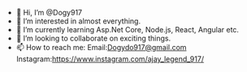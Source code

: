 - 👋 Hi, I’m @Dogy917
- 👀 I’m interested in almost everything.
- 🌱 I’m currently learning Asp.Net Core, Node.js, React, Angular etc.  
- 💞️ I’m looking to collaborate on exciting things.
- 📫 How to reach me: Email:Dogydo917@gmail.com Instagram:https://www.instagram.com/ajay_legend_917/

<!---
Dogy917/Dogy917 is a ✨ special ✨ repository because its `README.md` (this file) appears on your GitHub profile.
You can click the Preview link to take a look at your changes.
--->
